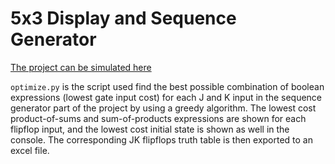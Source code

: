 # 5x3 Display and Sequence Generator
[The project can be simulated here](https://www.tinkercad.com/things/kFDdGqKnbat-5x3-display-and-sequence-generator?sharecode=WqqfOPZSOn_uz6iXAdQBumaqDsZAPenCJGjMhOgIZEY)

`optimize.py` is the script used find the best possible combination of boolean expressions (lowest gate input cost) for each J and K input in the sequence generator part of the project by using a greedy algorithm. The lowest cost product-of-sums and sum-of-products expressions are shown for each flipflop input, and the lowest cost initial state is shown as well in the console. The corresponding JK flipflops truth table is then exported to an excel file.

